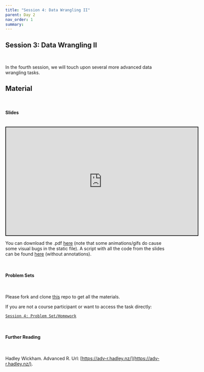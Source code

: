 ```yaml
---
title: "Session 4: Data Wrangling II"
parent: Day 2
nav_order: 1
summary: 
---
```


## Session 3: Data Wrangling II

<br/>

In the fourth session, we will touch upon several more advanced data wrangling tasks.

## Material

<br/>

#### Slides

<br/>

 <iframe src="https://raw.githack.com/m-freitag/intro-r-polsci/master/_lessons/Slides/Day%202/04_Data_Wrangling_II/04_Data_Wrangling_II.html?flush_cache=True" width="600" height="337.50" style="border:2px solid currentColor;" loading="lazy" allowfullscreen></iframe> <script>fitvids('.shareagain', {players: 'iframe'});</script>

You can download the .pdf [here](https://github.com/m-freitag/intro-r-polsci/raw/master/_lessons/Slides/Day%202/04_Data_Wrangling_II/04_Data_Wrangling_II.pdf) (note that some animations/gifs do cause some visual bugs in the static file). A script with all the code from the slides can be found [here](https://github.com/m-freitag/R2021_materials/blob/master/Session%20Scripts/Session_3_script.R) (without annotations).

<br/>

#### Problem Sets

<br/>

Please fork and clone [this](https://github.com/m-freitag/R2021_materials) repo to get all the materials.

If you are not a course participant or want to access the task directly:

[`Session 4: Problem Set/Homework`](https://raw.githack.com/m-freitag/R2021_materials/master/Problem%20Sets/homework_day_02.html)


<br/>

#### Further Reading

<br/>

Hadley Wickham. Advanced R. Url: [https://adv-r.hadley.nz/](https://adv-r.hadley.nz/).
